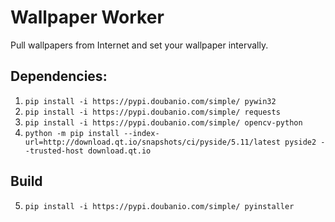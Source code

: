 # Wallpaper Worker

Pull wallpapers from Internet and set your wallpaper intervally.

## Dependencies:

1. `pip install -i https://pypi.doubanio.com/simple/ pywin32`
2. `pip install -i https://pypi.doubanio.com/simple/ requests`
3. `pip install -i https://pypi.doubanio.com/simple/ opencv-python`
4. `python -m pip install --index-url=http://download.qt.io/snapshots/ci/pyside/5.11/latest pyside2 --trusted-host download.qt.io`

## Build
5. `pip install -i https://pypi.doubanio.com/simple/ pyinstaller`
